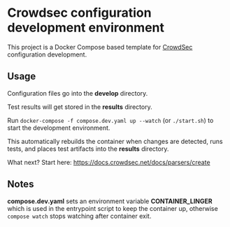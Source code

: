 # Crowdsec configuration development environment

This project is a Docker Compose based template for [CrowdSec](https://docs.crowdsec.net/) configuration development.

## Usage

Configuration files go into the **develop** directory.

Test results will get stored in the **results** directory.

Run `docker-compose -f compose.dev.yaml up --watch` (or `./start.sh`) to start the development environment.

This automatically rebuilds the container when changes are detected, runs tests, and places test artifacts into the **results** directory.

What next? Start here: <https://docs.crowdsec.net/docs/parsers/create>

## Notes

**compose.dev.yaml** sets an environment variable **CONTAINER_LINGER** which is used in the entrypoint script to keep the container up,
otherwise `compose watch` stops watching after container exit.
